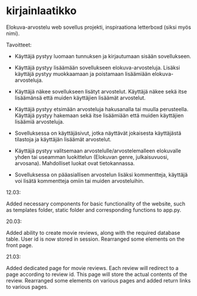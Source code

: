 # kirjainlaatikko
Elokuva-arvostelu web sovellus projekti, inspiraationa letterboxd (siksi myös nimi). 

Tavoitteet:
* Käyttäjä pystyy luomaan tunnuksen ja kirjautumaan sisään sovellukseen.

* Käyttäjä pystyy lisäämään sovellukseen elokuva-arvosteluja. Lisäksi käyttäjä pystyy muokkaamaan ja poistamaan lisäämiään elokuva-arvosteluja.

* Käyttäjä näkee sovellukseen lisätyt arvostelut. Käyttäjä näkee sekä itse lisäämänsä että muiden käyttäjien lisäämät arvostelut.

* Käyttäjä pystyy etsimään arvosteluja hakusanalla tai muulla perusteella. Käyttäjä pystyy hakemaan sekä itse lisäämiään että muiden käyttäjien lisäämiä            arvosteluja.

* Sovelluksessa on käyttäjäsivut, jotka näyttävät jokaisesta käyttäjästä tilastoja ja käyttäjän lisäämät arvostelut.

* Käyttäjä pystyy valitsemaan arvostelulle/arvostelemalleen elokuvalle yhden tai useamman luokittelun (Elokuvan genre, julkaisuvuosi, arvosana). Mahdolliset luokat ovat tietokannassa.

* Sovelluksessa on pääasiallisen arvostelun lisäksi kommentteja, käyttäjä voi lisätä kommentteja omiin tai muiden arvosteluihin. 

12.03:

Added necessary components for basic functionality of the website, such as templates folder, static folder and corresponding functions to app.py. 


20.03:

Added ability to create movie reviews, along with the required database table. User id is now stored in session. Rearranged some elements on the front page. 

21.03:

Added dedicated page for movie reviews. Each review will redirect to a page according to review id. This page will store the actual contents of the review. Rearranged some elements on various pages and added return links to various pages. 